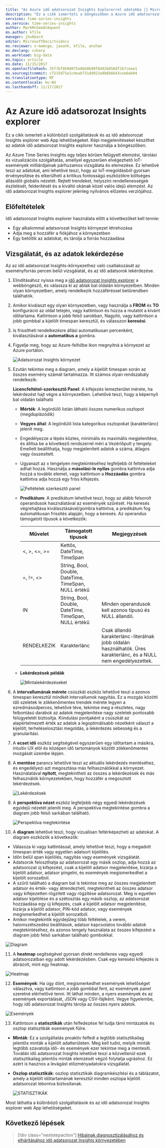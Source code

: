 ```yaml
---
title: "Az Azure idő adatsorozat Insights Explorerrel adatokba |} Microsoft Docs"
description: "Ez a cikk ismerteti a böngészőben a Azure idő adatsorozat Insights Intéző segítségével gyorsan megtekintheti a big Data típusú adatok globális nézetét, és ellenőrizze az IoT-környezetben."
services: time-series-insights
ms.service: time-series-insights
author: MarkMcGeeAtAquent
ms.author: kfile
manager: jhubbard
editor: MicrosoftDocs/tsidocs
ms.reviewer: v-mamcge, jasonh, kfile, anshan
ms.devlang: csharp
ms.workload: big-data
ms.topic: article
ms.date: 11/15/2017
ms.openlocfilehash: 35f7bf0504075e8bb0b99f8492b850df2b7ceae1
ms.sourcegitcommit: c7215d71e1cdeab731dd923a9b6b6643cee6eb04
ms.translationtype: MT
ms.contentlocale: hu-HU
ms.lasthandoff: 11/17/2017
---
```

# <a name="azure-time-series-insights-explorer"></a>Az Azure idő adatsorozat Insights explorer
Ez a cikk ismerteti a különböző szolgáltatások és az idő adatsorozat Insights explorer web App lehetőségeket. Képi megjelenítéseket készíthet az adatok idő adatsorozat Insights explorer használja a böngészőben.
 
Az Azure Time Series Insights egy teljes körűen felügyelt elemzési, tárolási és vizualizációs szolgáltatás, amellyel egyszerűen elvégezhető IoT-események milliárdjainak párhuzamos vizsgálata és elemezése. Ez lehetővé teszi az adatokat, ami lehetővé teszi, hogy az IoT-megoldásból gyorsan érvényesítése és elkerülheti a kritikus fontosságú eszközökre költséges állásidőt globális nézetét. Rejtett trendeket, helyszíni rendellenességek észlelését, felderítését és a kiváltó okának közel valós idejű elemzést. Az idő adatsorozat Insights explorer jelenleg nyilvános előzetes verziójához.

## <a name="prerequisites"></a>Előfeltételek

Idő adatsorozat Insights explorer használata előtt a következőket kell tennie:
- Egy alkalommal adatsorozat Insights környezet létrehozása
- Adja meg a hozzáfér a fiókjához a környezetben
- Egy betöltik az adatokat, és tárolja a forrás hozzáadása

## <a name="explore-and-query-data"></a>Vizsgálatát, és az adatok lekérdezése
Az az idő adatsorozat Insights-környezethez való csatlakozását az eseményforrás percen belül vizsgálatát, és az idő adatsorok lekérdezése.

1. Elindításához nyissa meg a [idő adatsorozat Insights explorer](https://insights.timeseries.azure.com/) a webböngésző, és válassza ki az ablak bal oldalán környezetben. Minden olyan környezetben, amely rendelkezik hozzáféréssel betűrendben találhatók.

2. Amikor kiválaszt egy olyan környezetben, vagy használja a **FROM** és **TO** konfiguráció az oldal tetején, vagy kattintson és húzza a mutatót a kívánt időtartama.  Kattintson a jobb felső sarokban, Nagyító, vagy kattintson a jobb gombbal a kijelölt timespan keresztül, és válasszon **keresési**.  

3. Is frissítheti rendelkezésre állási automatikusan percenként, kiválasztásával a **automatikus a** gombra.

4. Figyelje meg, hogy az Azure-felhőbe ikon megnyitná a környezet az Azure portálon.

   ![Adatsorozat Insights környezet](media/time-series-insights-explorer/explorer1.png)

5. Ezután tekintse meg a diagram, amely a kijelölt timespan során az összes esemény számát tartalmazza.  Itt számos olyan rendszabály rendelkezik:

    **Licencfeltétel-szerkesztő Panel**: A kifejezés lemezterület mérete, ha lekérdezést hajt végre a környezetben.  Lehetővé teszi, hogy a képernyő bal oldalán található 
      - **Mérték**: A legördülő listán látható összes numerikus oszlopot (megduplázódik)
      - **Vegyes által**: A legördülő lista kategorikus oszlopokat (karakterlánc) jelenít meg.
      - Engedélyezze a lépés köztes, minimális és maximális megjelenítése, és állítsa be a következő rendszerrel méri a Vezérlőpult y tengely.  Emellett beállíthatja, hogy megjelenített adatok a száma, átlagos vagy összesített.
      - Ugyanazt az x tengelyen megtekintéséhez legfeljebb öt feltételeket adhat hozzá.  Használja a **másolási-le nyilas** gombra kattintva adja hozzá a további elemet, vagy kattintson a **Hozzáadás** gombra kattintva adja hozzá egy friss kifejezés.
     
        ![Feltételek szerkesztő panel](media/time-series-insights-explorer/explorer2.png)

      - **Predikátum**: A predikátum lehetővé teszi, hogy az alább felsorolt operandusok használatával az események szűrését. Ha keresés végrehajtása kiválasztásával/gombra kattintva, a predikátum fog automatikusan frissítés alapján, hogy a keresés.      Az operandus támogatott típusok a következők:

         |Művelet  |Támogatott típusok  |Megjegyzések  |
         |---------|---------|---------|
         |<, >, <=, >=     |  Kettős, DateTime, TimeSpan       |         |
         |=, !=, <>     | String, Bool, Double, DateTime, TimeSpan, NULL értékű        |         |
         |IN     | String, Bool, Double, DateTime, TimeSpan, NULL értékű        |  Minden operandusok kell azonos típusú és NULL állandó.        |
         |RENDELKEZIK     | Karakterlánc        |  Csak állandó karakterlánc-literálnak jobb oldalán használhatók. Üres karakterlánc, és a NULL nem engedélyezettek.       |

      - **Lekérdezések példák**
      
         ![Mintalekérdezéseket](media/time-series-insights-explorer/explorer9.png)

6. A **intervallumának mérete** csúszkát eszköz lehetővé teszi a azonos timespan keresztül mindkét intervallumok nagyítás.  Ez a mozgás közötti idő szeletek le zökkenőmentes trendek mérete legyen a ezredmásodperces, lehetővé téve, tekintse meg a részletes, nagy felbontású darabok az adatok megjelenítése nagy szeletek pontosabb felügyeletét biztosítja. Kiindulási pontjaként a csúszkát az alapértelmezett érték az adatok a legoptimálisabb nézetként választ a kijelölt; terheléselosztási megoldás, a lekérdezés sebesség és a granularitási.

7. A **ecset idő** eszköz segítségével egyszerűen egy időtartam a másikra, intuitív UX elöl és középen idő tartományok közötti zökkenőmentes mozgását üzembe lépjen.

8. A **mentése** parancs lehetővé teszi az aktuális lekérdezés mentéséhez, és engedélyezi azt megosztása más felhasználókkal a környezet. Használatával **nyitott**, megtekintheti az összes a lekérdezések és más felhasználók környezetekben, hogy hozzáfér a megosztott lekérdezések. 

   ![Lekérdezések](media/time-series-insights-explorer/explorer3.png)

9. A **perspektíva nézet** eszköz legfeljebb négy egyedi lekérdezések egyidejű nézetét jeleníti meg. A perspektíva megtekintése gombra a diagram jobb felső sarkában található.  

   ![Perspektíva megtekintése](media/time-series-insights-explorer/explorer4.png)

10. A **diagram** lehetővé teszi, hogy vizuálisan feltérképezheti az adatokat. A diagram eszközök a következők:

   - Válassza ki vagy kattintással, amely lehetővé teszi, hogy a megadott timespan érték vagy egyetlen adatsort kijelölés.  
   - Időn belül span kijelölés, nagyítás vagy események vizsgálatát.  
   - Adatsorok feloszthatja az adatsorozat egy másik oszlop, adja hozzá az adatsorozat új kifejezést, csak a kijelölt adatsor megjelenítése, kizárja a kijelölt adatsor, adatsor pingelni, és események megismerkedhet a kijelölt sorozatból.
   - A szűrő található a diagram bal is tekintse meg az összes megjelenített adatsor és érték- vagy átrendezheti, megtekintheti az összes adatsor vagy kifejezetten rögzített vagy rögzítése adatsorozat.  Meg is egyetlen adatsor kijelölése és a szétosztás egy másik oszlop, az adatsorozat hozzáadása egy új kifejezés, csak a kijelölt adatsor megjelenítése, kizárja a kijelölt adatsor, PIN-kód adatsor, vagy események megismerkedhet a kijelölt sorozatból.
   - Amikor megtekintik egyidejűleg több feltételek, a verem, halomszétszedési beállítások, adatsor kapcsolatos további adatok megtekintéséhez, és azonos tengely használata az összes kifejezést a diagram jobb felső sarkában található gombokkal.
 
   ![Diagram](media/time-series-insights-explorer/explorer5.png) 

11. A **heatmap** segítségével gyorsan direkt rendellenes vagy egyedi adatsorozatban egy adott lekérdezésben. Csak egy keresési kifejezés is ábrázolt, mint egy heatmap.    

   ![Heatmap](media/time-series-insights-explorer/explorer6.png)

12. **Események**: Ha úgy dönt, megismerkedhet események lehetőséget választva, vagy kattintson a jobb gombbal fent, az események panel szeretné elérhetővé tenni.  Itt láthat minden, a nyers események és az események exportálását, JSON vagy CSV-fájlként. Vegye figyelembe, hogy idő adatsorozat Insights tárolja az összes nyers adatok.

   ![Események](media/time-series-insights-explorer/explorer7.png)

13. Kattintson a **statisztikák** után felfedezése fel tudja tárni mintázatok és oszlop statisztikák események fülre.  

   - **Minták**: Ez a szolgáltatás proaktív felfedi a legtöbb statisztikailag jelentős minták a kijelölt adatterületen. Meg kell tudni, melyik minták legtöbb szavatolja idő- és események ezer tekintse meg a mentesíti. További idő adatsorozat Insights lehetővé teszi a közvetlenül ezek statisztikailag jelentős minták elemzését végző folytatja ugráshoz. Ez azért is hasznos a levágást előzményadatokra vizsgálatát. 

   - **Oszlop statisztikák**: oszlop statisztikák diagramkészítési és a táblázatot, amely a kijelölt időtartamának keresztül minden oszlopa kijelölt adatsorozat lebontva biztosítanak.  
 
      ![STATISZTIKÁK](media/time-series-insights-explorer/explorer8.png) 

Most láthatta a különböző szolgáltatások és az idő adatsorozat Insights explorer web App lehetőségeket. 

## <a name="next-steps"></a>Következő lépések
> [!div class="nextstepaction"]
>[Hibáinak diagnosztizálásához és elhárításához idő adatsorozat Insights környezetében](time-series-insights-diagnose-and-solve-problems.md)
